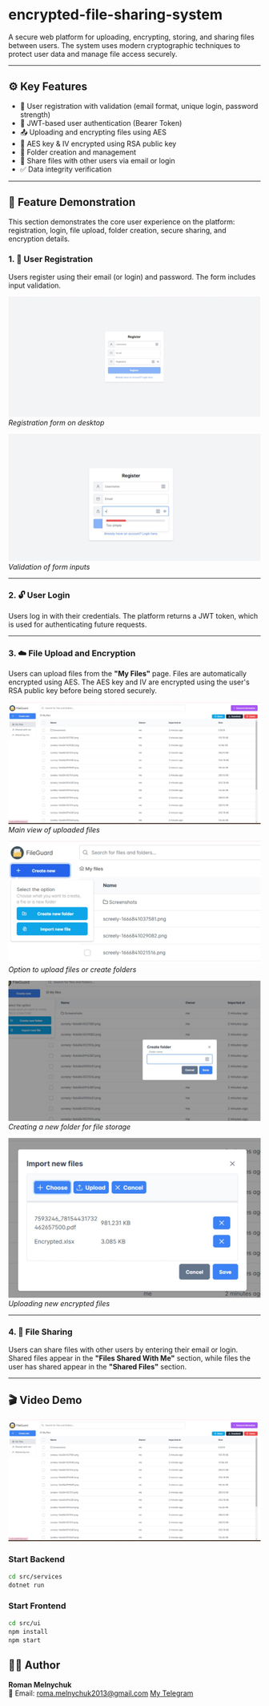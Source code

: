 # encrypted-file-sharing-system

A secure web platform for uploading, encrypting, storing, and sharing files between users. The system uses modern cryptographic techniques to protect user data and manage file access securely.

---

## ⚙️ Key Features

- 📝 User registration with validation (email format, unique login, password strength)
- 🔐 JWT-based user authentication (Bearer Token)
- 📤 Uploading and encrypting files using AES
- 🔑 AES key & IV encrypted using RSA public key
- 📁 Folder creation and management
- 👥 Share files with other users via email or login
- ✅ Data integrity verification

---

## 📸 Feature Demonstration

This section demonstrates the core user experience on the platform: registration, login, file upload, folder creation, secure sharing, and encryption details.

### 1. 🔐 User Registration

Users register using their email (or login) and password. The form includes input validation.

![Registration Form](./assets/images/registration-form.jpeg)  
*Registration form on desktop*

![Form Validation](./assets/images/registration-validation.jpeg)  
*Validation of form inputs*

---

### 2. 🔓 User Login

Users log in with their credentials. The platform returns a JWT token, which is used for authenticating future requests.

---

### 3. ☁️ File Upload and Encryption

Users can upload files from the **"My Files"** page. Files are automatically encrypted using AES. The AES key and IV are encrypted using the user's RSA public key before being stored securely.

![My Files Page](./assets/images/my-files.jpeg)  
*Main view of uploaded files*

![Upload or Create Folder](./assets/images/create-or-upload.jpeg)  
*Option to upload files or create folders*

![Creating Folder](./assets/images/create-folder.jpeg)  
*Creating a new folder for file storage*

![Uploading Files](./assets/images/upload-file.jpeg)  
*Uploading new encrypted files*

---

### 4. 🤝 File Sharing

Users can share files with other users by entering their email or login. Shared files appear in the **"Files Shared With Me"** section, while files the user has shared appear in the **"Shared Files"** section.

---

## 🎬 Video Demo

[![Watch the video](./assets/images/video-placeholder.jpeg)](https://youtu.be/G6BO-GAtm4I?si=FOM3L9bMkk4ILy_3)

### Start Backend
```bash
cd src/services
dotnet run
```
### Start Frontend
```bash
cd src/ui
npm install
npm start
```
## 👨‍💻 Author

**Roman Melnychuk**  
📧 Email: roma.melnychuk2013@gmail.com
[My Telegram](https://t.me/roman_melnychuk17)

